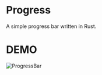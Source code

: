 # Progress
A simple progress bar written in Rust.
# DEMO
![ProgressBar](https://user-images.githubusercontent.com/58354812/104094954-73d95000-52d7-11eb-80b6-9a8dfdda7001.png)

